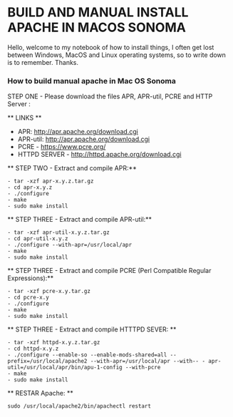# BUILD AND MANUAL INSTALL APACHE IN MACOS SONOMA
Hello, welcome to my notebook of how to install things, I often get lost between Windows, MacOS and Linux operating systems, so to write down is to remember. Thanks.

### **How to build manual apache in Mac OS Sonoma**
STEP ONE - Please download the files APR, APR-util, PCRE and HTTP Server :

** LINKS **
- APR: http://apr.apache.org/download.cgi
- APR-util: http://apr.apache.org/download.cgi
- PCRE - https://www.pcre.org/
- HTTPD SERVER - http://httpd.apache.org/download.cgi

** STEP TWO - Extract and compile APR:**
```
- tar -xzf apr-x.y.z.tar.gz
- cd apr-x.y.z
- ./configure
- make
- sudo make install
```

** STEP THREE - Extract and compile APR-util:**
```
- tar -xzf apr-util-x.y.z.tar.gz
- cd apr-util-x.y.z
- ./configure --with-apr=/usr/local/apr
- make
- sudo make install
```

** STEP THREE - Extract and compile PCRE (Perl Compatible Regular Expressions):**
```
- tar -xzf pcre-x.y.tar.gz
- cd pcre-x.y
- ./configure
- make
- sudo make install
```

** STEP THREE - Extract and compile HTTTPD SEVER: **
```
- tar -xzf httpd-x.y.z.tar.gz
- cd httpd-x.y.z
- ./configure --enable-so --enable-mods-shared=all --prefix=/usr/local/apache2 --with-apr=/usr/local/apr --with-- - apr-util=/usr/local/apr/bin/apu-1-config --with-pcre
- make
- sudo make install
```

** RESTAR Apache: **
```
sudo /usr/local/apache2/bin/apachectl restart
```
